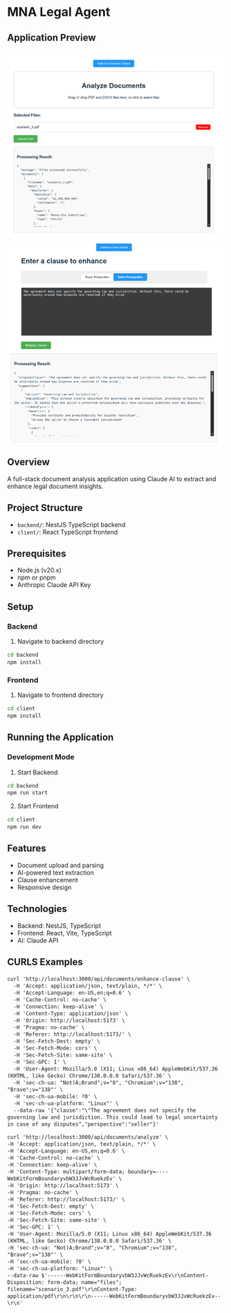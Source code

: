 # MNA Legal Agent

## Application Preview

![Analyzer Page](/demo/analyze.png)
![Enhancment Page](/demo/clause.png)

## Overview
A full-stack document analysis application using Claude AI to extract and enhance legal document insights.

## Project Structure
- `backend/`: NestJS TypeScript backend
- `client/`: React TypeScript frontend

## Prerequisites
- Node.js (v20.x)
- npm or pnpm
- Anthropic Claude API Key

## Setup

### Backend
1. Navigate to backend directory
```bash
cd backend
npm install
```

### Frontend
1. Navigate to frontend directory
```bash
cd client
npm install
```

## Running the Application

### Development Mode
1. Start Backend
```bash
cd backend
npm run start
```

2. Start Frontend
```bash
cd client
npm run dev
```

## Features
- Document upload and parsing
- AI-powered text extraction
- Clause enhancement
- Responsive design

## Technologies
- Backend: NestJS, TypeScript
- Frontend: React, Vite, TypeScript
- AI: Claude API



## CURLS Examples

```
curl 'http://localhost:3000/api/documents/enhance-clause' \
  -H 'Accept: application/json, text/plain, */*' \
  -H 'Accept-Language: en-US,en;q=0.6' \
  -H 'Cache-Control: no-cache' \
  -H 'Connection: keep-alive' \
  -H 'Content-Type: application/json' \
  -H 'Origin: http://localhost:5173' \
  -H 'Pragma: no-cache' \
  -H 'Referer: http://localhost:5173/' \
  -H 'Sec-Fetch-Dest: empty' \
  -H 'Sec-Fetch-Mode: cors' \
  -H 'Sec-Fetch-Site: same-site' \
  -H 'Sec-GPC: 1' \
  -H 'User-Agent: Mozilla/5.0 (X11; Linux x86_64) AppleWebKit/537.36 (KHTML, like Gecko) Chrome/138.0.0.0 Safari/537.36' \
  -H 'sec-ch-ua: "Not)A;Brand";v="8", "Chromium";v="138", "Brave";v="138"' \
  -H 'sec-ch-ua-mobile: ?0' \
  -H 'sec-ch-ua-platform: "Linux"' \
  --data-raw '{"clause":"\"The agreement does not specify the governing law and jurisdiction. This could lead to legal uncertainty in case of any disputes","perspective":"seller"}'
  ```


  ```
  curl 'http://localhost:3000/api/documents/analyze' \
  -H 'Accept: application/json, text/plain, */*' \
  -H 'Accept-Language: en-US,en;q=0.6' \
  -H 'Cache-Control: no-cache' \
  -H 'Connection: keep-alive' \
  -H 'Content-Type: multipart/form-data; boundary=----WebKitFormBoundaryvbW3JJvWcRuekzEv' \
  -H 'Origin: http://localhost:5173' \
  -H 'Pragma: no-cache' \
  -H 'Referer: http://localhost:5173/' \
  -H 'Sec-Fetch-Dest: empty' \
  -H 'Sec-Fetch-Mode: cors' \
  -H 'Sec-Fetch-Site: same-site' \
  -H 'Sec-GPC: 1' \
  -H 'User-Agent: Mozilla/5.0 (X11; Linux x86_64) AppleWebKit/537.36 (KHTML, like Gecko) Chrome/138.0.0.0 Safari/537.36' \
  -H 'sec-ch-ua: "Not)A;Brand";v="8", "Chromium";v="138", "Brave";v="138"' \
  -H 'sec-ch-ua-mobile: ?0' \
  -H 'sec-ch-ua-platform: "Linux"' \
  --data-raw $'------WebKitFormBoundaryvbW3JJvWcRuekzEv\r\nContent-Disposition: form-data; name="files"; filename="scenario_3.pdf"\r\nContent-Type: application/pdf\r\n\r\n\r\n------WebKitFormBoundaryvbW3JJvWcRuekzEv--\r\n'
  ```